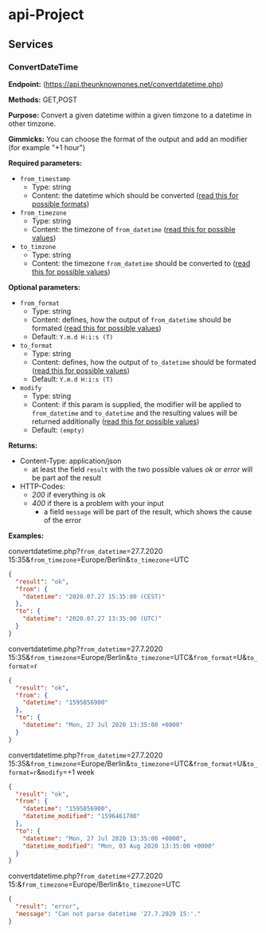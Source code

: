 # api-Project

## Services

### ConvertDateTime
**Endpoint:** (https://api.theunknownones.net/convertdatetime.php)

**Methods:** GET,POST

**Purpose:** Convert a given datetime within a given timzone to a datetime in other timzone.

**Gimmicks:** You can choose the format of the output and add an modifier (for example "+1 hour")

**Required parameters:**
- `from_timestamp`
  - Type: string
  - Content: the datetime which should be converted ([read this for possible formats](https://www.php.net/manual/en/datetime.formats.php))
- `from_timezone`
  - Type: string
  - Content: the timezone of `from_datetime` ([read this for possible values](https://www.php.net/manual/en/timezones.php))
- `to_timzone`
  - Type: string
  - Content: the timezone `from_datetime` should be converted to ([read this for possible values](https://www.php.net/manual/en/timezones.php))

**Optional parameters:**
- `from_format`
  - Type: string
  - Content: defines, how the output of `from_datetime` should be formated ([read this for possible values](https://www.php.net/manual/en/datetime.format.php))
  - Default: `Y.m.d H:i:s (T)`
- `to_format`
  - Type: string
  - Content: defines, how the output of `to_datetime` should be formated ([read this for possible values](https://www.php.net/manual/en/datetime.format.php))
  - Default: `Y.m.d H:i:s (T)`
- `modify`
  - Type: string
  - Content: if this param is supplied, the modifier will be applied to `from_datetime` and `to_datetime` and the resulting values will be returned additionally ([read this for possible values](https://www.php.net/manual/en/datetime.formats.relative.php))
  - Default: `(empty)`
  
**Returns:**
- Content-Type: application/json
  - at least the field `result` with the two possible values _ok_ or _error_ will be part aof the result 
- HTTP-Codes:
  - _200_ if everything is ok
  - _400_ if there is a problem with your input
    - a field `message` will be part of the result, which shows the cause of the error

**Examples:**

convertdatetime.php?`from_datetime`=27.7.2020 15:35&`from_timezone`=Europe/Berlin&`to_timezone`=UTC

```json
{
  "result": "ok",
  "from": {
    "datetime": "2020.07.27 15:35:00 (CEST)"
  },
  "to": {
    "datetime": "2020.07.27 13:35:00 (UTC)"
  }
}
```

convertdatetime.php?`from_datetime`=27.7.2020 15:35&`from_timezone`=Europe/Berlin&`to_timezone`=UTC&`from_format`=U&`to_format`=r
```json
{
  "result": "ok",
  "from": {
    "datetime": "1595856900"
  },
  "to": {
    "datetime": "Mon, 27 Jul 2020 13:35:00 +0000"
  }
}
```

convertdatetime.php?`from_datetime`=27.7.2020 15:35&`from_timezone`=Europe/Berlin&`to_timezone`=UTC&`from_format`=U&`to_format=r`&`modify`=+1 week
```json
{
  "result": "ok",
  "from": {
    "datetime": "1595856900",
    "datetime_modified": "1596461700"
  },
  "to": {
    "datetime": "Mon, 27 Jul 2020 13:35:00 +0000",
    "datetime_modified": "Mon, 03 Aug 2020 13:35:00 +0000"
  }
}
```

convertdatetime.php?`from_datetime`=27.7.2020 15:&`from_timezone`=Europe/Berlin&`to_timezone`=UTC
```json
{
  "result": "error",
  "message": "Can not parse datetime '27.7.2020 15:'."
}
```
